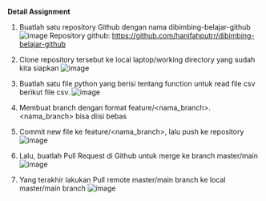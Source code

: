 **Detail Assignment**
1. Buatlah satu repository Github dengan nama dibimbing-belajar-github
![image](https://github.com/user-attachments/assets/3a051bbe-5b8f-45cb-96c4-b512f5fa1997)
Repository github: https://github.com/hanifahputrr/dibimbing-belajar-github

2. Clone repository tersebut ke local laptop/working directory yang sudah kita siapkan
![image](https://github.com/user-attachments/assets/1fd8b6b2-df54-4b57-bb06-7b4d183e0b4d)

3. Buatlah satu file python yang berisi tentang function untuk read file csv berikut file csv.
   ![image](https://github.com/user-attachments/assets/bcb6ad31-9b98-43be-9d2a-035dec77a3ab)

4. Membuat branch dengan format feature/<nama_branch>. <nama_branch> bisa diisi bebas
5. Commit new file ke feature/<nama_branch>, lalu push ke repository
   ![image](https://github.com/user-attachments/assets/84699cd9-88ba-4391-80cb-c8a56bf15f83)


6. Lalu, buatlah Pull Request di Github untuk merge ke branch master/main
   ![image](https://github.com/user-attachments/assets/fb40dc12-c66c-459d-987a-6e400356bc3c)

7. Yang terakhir lakukan Pull remote master/main branch ke local master/main branch
![image](https://github.com/user-attachments/assets/48c38b2a-b7a8-4119-897a-3b7c6bb6505b)


